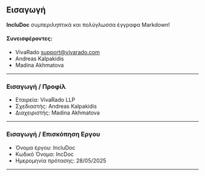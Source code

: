 ##  **Εισαγωγή**

**IncluDoc** συμπεριληπτικά και πολύγλωσσα έγγραφα Markdown!

#### Συνεισφέροντες:

*  VivaRado support@vivarado.com
*  Andreas Kalpakidis
*  Madina Akhmatova


---

### **Εισαγωγή / Προφίλ**


*  Εταιρεία: VivaRado LLP
*  Σχεδιαστής: Andreas Kalpakidis
*  Διαχειριστής: Madina Akhmatova

---


### **Εισαγωγή / Επισκόπηση Εργου**

*   Όνομα έργου: IncluDoc
*   Κωδικό Όνομα: IncDoc
*   Ημερομηνία πρότασης: 28/05/2025

---